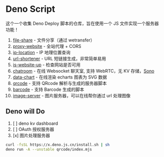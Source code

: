 # Deno Script

这个一个收集 Deno Deploy 脚本的仓库，旨在使用一个 JS 文件实现一个服务器功能！

1. [file-share](./file-share/index.mjs) - 文件分享（通过 wetransfer）
2. [proxy-website](./proxy-website/index.mjs) - 全站代理 + CORS
3. [ip-location](./ip-location/index.mjs) - IP 地理位置查询
4. [url-shortener](./url-shortener/index.mjs) - URL 短链接生成，非常简单易用
5. [is-website-up](./is-website-up/index.mjs) - 检查网站是否可用
6. [chatroom](./chatroom/index.mjs) - 在线 Websocket 聊天室, 支持 WebRTC，无 KV 存储，[Sono](https://jsr.io/@sono/core)
7. [data-chart](./data-chart/index.mjs) - 在线渲染 echarts 图表为 SVG 数据
8. [qrcode](./qrcode/index.mjs) - 支持 QRcode 解析与生成的服务器脚本
9. [barcode](./qrcode/index.mjs) - 支持 Barcode 生成的脚本
10. [image-server](./image-server/index.mjs) - 图片服务器，可以在线帮你通过 url 处理图像

## Deno will Do

1. [ ] deno kv dashboard
2. [ ] OAuth 授权服务器
3. [x] 图片处理服务器


```sh
curl -fsSL https://x.deno.js.cn/install.sh | sh
deno run -A --unstable qrcode/index.mjs
```
